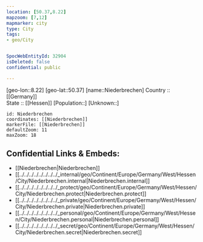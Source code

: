 ```yaml
---
location: [50.37,8.22] 
mapzoom: [7,12] 
mapmarker: city 
type: City
tags:
- geo/City


SpocWebEntityId: 32904
isDeleted: false
confidential: public

---
```

[geo-lon::8.22] 
[geo-lat::50.37] 
[name::Niederbrechen] 
Country :: [[Germany]]  
State :: [[Hessen]] 
[Population::] 
[Unknown::] 


```leaflet
id: Niederbrechen
coordinates: [[Niederbrechen]] 
markerFile: [[Niederbrechen]] 
defaultZoom: 11 
maxZoom: 18
```


## Confidential Links & Embeds: 
- [[Niederbrechen|Niederbrechen]]  
- [[../../../../../../../../_internal/geo/Continent/Europe/Germany/West/Hessen/City/Niederbrechen.internal|Niederbrechen.internal]] 
- [[../../../../../../../../_protect/geo/Continent/Europe/Germany/West/Hessen/City/Niederbrechen.protect|Niederbrechen.protect]] 
- [[../../../../../../../../_private/geo/Continent/Europe/Germany/West/Hessen/City/Niederbrechen.private|Niederbrechen.private]] 
- [[../../../../../../../../_personal/geo/Continent/Europe/Germany/West/Hessen/City/Niederbrechen.personal|Niederbrechen.personal]] 
- [[../../../../../../../../_secret/geo/Continent/Europe/Germany/West/Hessen/City/Niederbrechen.secret|Niederbrechen.secret]] 
